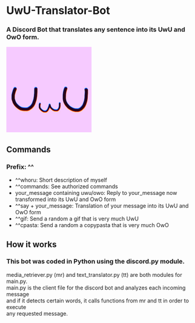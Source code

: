 # UwU-Translator-Bot
### A Discord Bot that translates any sentence into its UwU and OwO form.
![pfp](/medias/uwu_translator_bot.png)

## Commands
### Prefix: ^^
- ^^whoru: Short description of myself
- ^^commands: See authorized commands
- your_message containing uwu/owo: Reply to your_message now transformed into its UwU and OwO form
- ^^say + your_message: Translation of your message into its UwU and OwO form
- ^^gif: Send a random a gif that is very much UwU
- ^^cpasta: Send a random a copypasta that is very much OwO

## How it works
### This bot was coded in Python using the discord.py module.
media_retriever.py (mr) and text_translator.py (tt) are both modules for main.py.\
main.py is the client file for the discord bot and analyzes each incoming message\
and if it detects certain words, it calls functions from mr and tt in order to execute\
any requested message.

